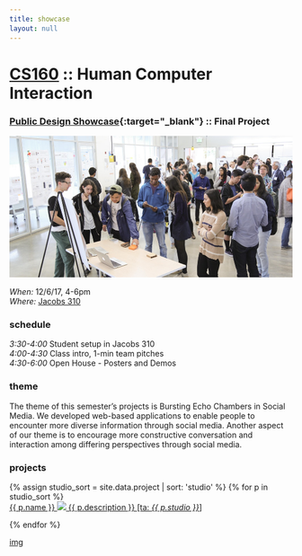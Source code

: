 ```yaml
---
title: showcase
layout: null
---
```


<head>
  <title> CS160 Showcase </title>
  <meta http-equiv="Content-Type" content="text/html; charset=UTF-8">
  <meta name="viewport" content="width=device-width, initial-scale=1.0">
  <link rel="stylesheet" href="/assets/custom.css">
  <link rel="stylesheet" href="/assets/showcase.css">
  <script src="https://unpkg.com/masonry-layout@4/dist/masonry.pkgd.js"></script>
  <script src="http://code.jquery.com/jquery-3.2.1.slim.min.js"
        integrity="sha256-k2WSCIexGzOj3Euiig+TlR8gA0EmPjuc79OEeY5L45g="
        crossorigin="anonymous"></script>

  <!-- Global Site Tag (gtag.js) - Google Analytics -->
  <script async src="https://www.googletagmanager.com/gtag/js?id=UA-58096309-4"></script>
  <script>
    window.dataLayer = window.dataLayer || [];
    function gtag(){dataLayer.push(arguments)};
    gtag('js', new Date());
    gtag('config', 'UA-58096309-4');
  </script>
</head>

# [CS160](/) :: Human Computer Interaction

### [Public Design Showcase][eb]{:target="_blank"} :: Final Project

<div class="showcase-details">
<img src="/assets/images/showcase.jpg"/>
<p>
    <i> When: </i>
    <span class="event-details"> 12/6/17, 4-6pm </span>
    <br/> <i>Where: </i>
    <span class="event-details"> <a href="http://jacobsinstitute.berkeley.edu/" target="_blank">Jacobs 310</a> </span>
</p>
</div>

### schedule

<p class="event-timeline">
    <i>3:30-4:00 </i>
    <span class="event-details"> Student setup in Jacobs 310 </span>
    <i> <br/> 4:00-4:30 </i>
    <span class="event-details"> Class intro, 1-min team pitches </span>
    <i> <br/> 4:30-6:00 </i>
    <span class="event-details"> Open House - Posters and Demos </span>
</p>

### theme

The theme of this semester’s projects is Bursting Echo Chambers in Social
Media. We developed web-based applications to enable people to encounter more
diverse information through social media. Another aspect of our theme is to
encourage more constructive conversation and interaction among differing
perspectives through social media.

### projects

<div class="project-wrapper" class="grid">
{% assign studio_sort = site.data.project | sort: 'studio' %}
{% for p in studio_sort %}
<div class="project">
    <a class="project-link" href="{{ p.link }}" target="_blank">
    <span class="project-name">{{ p.name }}</span>
    <img class="project-image" src="/assets/logos/{{ p.name | slugify }}.png"/>
    <span class="project-desc">{{ p.description }} [ta:  <i>{{ p.studio }}</i>]</span>
    </a>
</div>

{% endfor %}
</div>

[eb]:https://www.eventbrite.com/e/jacobs-winter-design-showcase-2017-tickets-39925134151

<footer>
    <a href="https://upload.wikimedia.org/wikipedia/commons/9/95/CampanileMtTamalpiasSunset-original.jpg">img</a>
</footer>

<script>
$(window).on("load", function() { new Masonry( '.grid',  { "itemSelector": ".project", "columnWidth": 0 }) });
</script>
